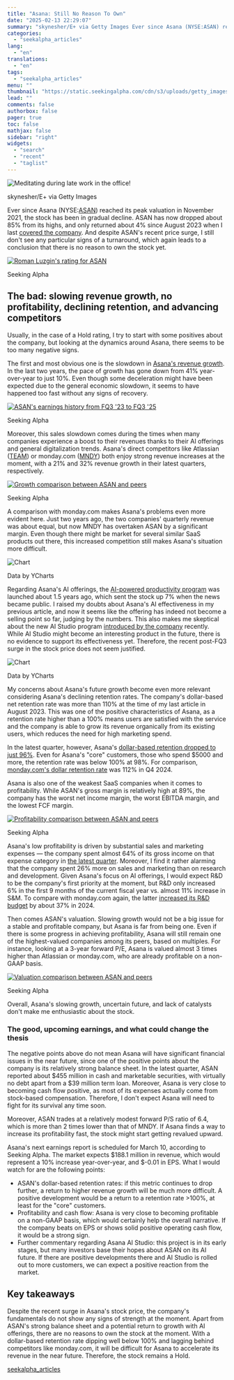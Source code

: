 ```yaml
---
title: "Asana: Still No Reason To Own"
date: "2025-02-13 22:29:07"
summary: "skynesher/E+ via Getty Images Ever since Asana (NYSE:ASAN) reached its peak valuation in November 2021, the stock has been in gradual decline. ASAN has now dropped about 85% from its highs, and only returned about 4% since August 2023 when I last covered the company. And despite ASAN's recent price..."
categories:
  - "seekalpha_articles"
lang:
  - "en"
translations:
  - "en"
tags:
  - "seekalpha_articles"
menu: ""
thumbnail: "https://static.seekingalpha.com/cdn/s3/uploads/getty_images/1397710274/image_1397710274.jpg"
lead: ""
comments: false
authorbox: false
pager: true
toc: false
mathjax: false
sidebar: "right"
widgets:
  - "search"
  - "recent"
  - "taglist"
---
```


![Meditating during late work in the office!](https://static.seekingalpha.com/cdn/s3/uploads/getty_images/1397710274/image_1397710274.jpg?io=getty-c-w750) 



skynesher/E+ via Getty Images





Ever since Asana (NYSE:[ASAN](https://seekingalpha.com/symbol/ASAN "Asana, Inc.")) reached its peak valuation in November 2021, the stock has been in gradual decline. ASAN has now dropped about 85% from its highs, and only returned about 4% since August 2023 when I last [covered the company](https://seekingalpha.com/article/4632304-asana-stock-positive-signals-but-no-reason-to-own-yet). And despite ASAN's recent price surge, I still don't see any particular signs of a turnaround, which again leads to a conclusion that there is no reason to own the stock yet.

 [![Roman Luzgin's rating for ASAN](https://static.seekingalpha.com/uploads/2025/2/12/42686696-17393547501321793.png)](https://static.seekingalpha.com/uploads/2025/2/12/42686696-17393547501321793_origin.png) 



Seeking Alpha





The bad: slowing revenue growth, no profitability, declining retention, and advancing competitors
-------------------------------------------------------------------------------------------------

Usually, in the case of a Hold rating, I try to start with some positives about the company, but looking at the dynamics around Asana, there seems to be too many negative signs.

The first and most obvious one is the slowdown in [Asana's revenue growth](https://seekingalpha.com/symbol/ASAN/earnings). In the last two years, the pace of growth has gone down from 41% year-over-year to just 10%. Even though some deceleration might have been expected due to the general economic slowdown, it seems to have happened too fast without any signs of recovery.

 [![ASAN's earnings history from FQ3 '23 to FQ3 '25](https://static.seekingalpha.com/uploads/2025/2/12/42686696-17393558150784402.png)](https://static.seekingalpha.com/uploads/2025/2/12/42686696-17393558150784402_origin.png) 



Seeking Alpha





Moreover, this sales slowdown comes during the times when many companies experience a boost to their revenues thanks to their AI offerings and general digitalization trends. Asana's direct competitors like Atlassian ([TEAM](https://seekingalpha.com/symbol/TEAM "Atlassian Corporation")) or monday.com ([MNDY](https://seekingalpha.com/symbol/MNDY "monday.com Ltd.")) both enjoy strong revenue increases at the moment, with a 21% and 32% revenue growth in their latest quarters, respectively.

 [![Growth comparison between ASAN and peers](https://static.seekingalpha.com/uploads/2025/2/12/42686696-17393567943977244.png)](https://static.seekingalpha.com/uploads/2025/2/12/42686696-17393567943977244_origin.png) 



Seeking Alpha





A comparison with monday.com makes Asana's problems even more evident here. Just two years ago, the two companies' quarterly revenue was about equal, but now MNDY has overtaken ASAN by a significant margin. Even though there might be market for several similar SaaS products out there, this increased competition still makes Asana's situation more difficult.

![Chart](https://static.seekingalpha.com/uploads/2025/2/12/saupload_0ba1105a01bf6afbafca36c4e9c24c3e.png)

Data by YCharts



Regarding Asana's AI offerings, the [AI-powered productivity program](https://seekingalpha.com/news/4005280-why-did-asana-stock-go-up-today-ai-powered-productivity-program-launched) was launched about 1.5 years ago, which sent the stock up 7% when the news became public. I raised my doubts about Asana's AI effectiveness in my previous article, and now it seems like the offering has indeed not become a selling point so far, judging by the numbers. This also makes me skeptical about the new AI Studio program [introduced by the company](https://seekingalpha.com/news/4370301-asana-elevates-receives-upgrade-on-earnings-turnaround-analysts) recently. While AI Studio might become an interesting product in the future, there is no evidence to support its effectiveness yet. Therefore, the recent post-FQ3 surge in the stock price does not seem justified.

![Chart](https://static.seekingalpha.com/uploads/2025/2/12/saupload_dccc3ee046efd1e337308a177d88612c.png)

Data by YCharts



My concerns about Asana's future growth become even more relevant considering Asana's declining retention rates. The company's dollar-based net retention rate was more than 110% at the time of my last article in August 2023. This was one of the positive characteristics of Asana, as a retention rate higher than a 100% means users are satisfied with the service and the company is able to grow its revenue organically from its existing users, which reduces the need for high marketing spend.

In the latest quarter, however, Asana's [dollar-based retention dropped to just 96%](https://seekingalpha.com/pr/19938709-asana-announces-third-quarter-fiscal-2025-results#hasComeFromMpArticle=false). Even for Asana's "core" customers, those who spend $5000 and more, the retention rate was below 100% at 98%. For comparison, [monday.com's dollar retention rate](https://seekingalpha.com/news/4405497-monday_com-soars-after-q4-outlook-beats-estimates-plans-to-double-down-on-ai-efforts) was 112% in Q4 2024.

Asana is also one of the weakest SaaS companies when it comes to profitability. While ASAN's gross margin is relatively high at 89%, the company has the worst net income margin, the worst EBITDA margin, and the lowest FCF margin.

 [![Profitability comparison between ASAN and peers](https://static.seekingalpha.com/uploads/2025/2/12/42686696-17393582201891727.png)](https://static.seekingalpha.com/uploads/2025/2/12/42686696-17393582201891727_origin.png) 



Seeking Alpha





Asana's low profitability is driven by substantial sales and marketing expenses — the company spent almost 64% of its gross income on that expense category in [the latest quarter](https://seekingalpha.com/filing/9326965). Moreover, I find it rather alarming that the company spent 26% more on sales and marketing than on research and development. Given Asana's focus on AI offerings, I would expect R&D to be the company's first priority at the moment, but R&D only increased 6% in the first 9 months of the current fiscal year vs. almost 11% increase in S&M. To compare with monday.com again, the latter [increased its R&D budget](https://seekingalpha.com/pr/19996316-monday-com-announces-fourth-quarter-and-fiscal-year-2024-results#hasComeFromMpArticle=false) by about 37% in 2024.

Then comes ASAN's valuation. Slowing growth would not be a big issue for a stable and profitable company, but Asana is far from being one. Even if there is some progress in achieving profitability, Asana will still remain one of the highest-valued companies among its peers, based on multiples. For instance, looking at a 3-year forward P/E, Asana is valued almost 3 times higher than Atlassian or monday.com, who are already profitable on a non-GAAP basis.

 [![Valuation comparison between ASAN and peers](https://static.seekingalpha.com/uploads/2025/2/12/42686696-17393583434457452.png)](https://static.seekingalpha.com/uploads/2025/2/12/42686696-17393583434457452_origin.png) 



Seeking Alpha





Overall, Asana's slowing growth, uncertain future, and lack of catalysts don't make me enthusiastic about the stock.

### The good, upcoming earnings, and what could change the thesis

The negative points above do not mean Asana will have significant financial issues in the near future, since one of the positive points about the company is its relatively strong balance sheet. In the latest quarter, ASAN reported about $455 million in cash and marketable securities, with virtually no debt apart from a $39 million term loan. Moreover, Asana is very close to becoming cash flow positive, as most of its expenses actually come from stock-based compensation. Therefore, I don't expect Asana will need to fight for its survival any time soon.

Moreover, ASAN trades at a relatively modest forward P/S ratio of 6.4, which is more than 2 times lower than that of MNDY. If Asana finds a way to increase its profitability fast, the stock might start getting revalued upward.

Asana's next earnings report is scheduled for March 10, according to Seeking Alpha. The market expects $188.1 million in revenue, which would represent a 10% increase year-over-year, and $-0.01 in EPS. What I would watch for are the following points:

* ASAN's dollar-based retention rates: if this metric continues to drop further, a return to higher revenue growth will be much more difficult. A positive development would be a return to a retention rate >100%, at least for the "core" customers.
* Profitability and cash flow: Asana is very close to becoming profitable on a non-GAAP basis, which would certainly help the overall narrative. If the company beats on EPS or shows solid positive operating cash flow, it would be a strong sign.
* Further commentary regarding Asana AI Studio: this project is in its early stages, but many investors base their hopes about ASAN on its AI future. If there are positive developments there and AI Studio is rolled out to more customers, we can expect a positive reaction from the market.

Key takeaways
-------------

Despite the recent surge in Asana's stock price, the company's fundamentals do not show any signs of strength at the moment. Apart from ASAN's strong balance sheet and a potential return to growth with AI offerings, there are no reasons to own the stock at the moment. With a dollar-based retention rate dipping well below 100% and lagging behind competitors like monday.com, it will be difficult for Asana to accelerate its revenue in the near future. Therefore, the stock remains a Hold.

[seekalpha_articles](https://seekingalpha.com/article/4758036-asana-still-no-reason-to-own)
